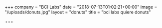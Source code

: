+++
company = "BCI Labs"
date = "2018-07-13T01:02:21+00:00"
image = "/uploads/donuts.jpg"
layout = "donuts"
title = "bci labs quiere donuts"

+++
